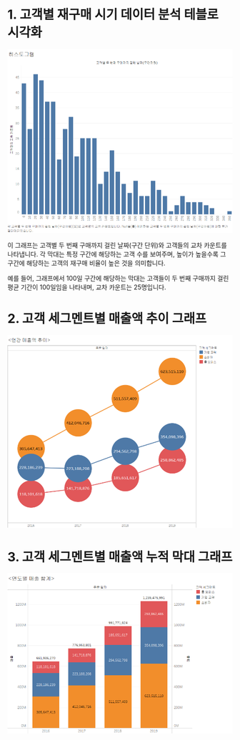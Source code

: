 # 1. 고객별 재구매 시기 데이터 분석 테블로 시각화
![히스토그램](히스토그램.png)

이 그래프는 고객별 두 번째 구매까지 걸린 날짜(구간 단위)와 고객들의 교차 카운트를 나타냅니다. 각 막대는 특정 구간에 해당하는 고객 수를 보여주며, 높이가 높을수록 그 구간에 해당하는 고객의 재구매 비율이 높은 것을 의미합니다.    

예를 들어, 그래프에서 100일 구간에 해당하는 막대는 고객들이 두 번째 구매까지 걸린 평균 기간이 100일임을 나타내며, 교차 카운트는 25명입니다.

# 2. 고객 세그멘트별 매출액 추이 그래프
![추이_그래프](연간_매출액_추이.png)  

# 3. 고객 세그멘트별 매출액 누적 막대 그래프
![누적 막대_그래프](고객_세그멘트별_매출액(누적막대그래프).png)  
